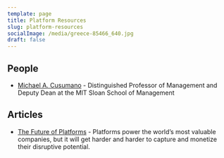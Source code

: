 ```yaml
---
template: page
title: Platform Resources
slug: platform-resources
socialImage: /media/greece-85466_640.jpg
draft: false
---
```


## People

* [Michael A. Cusumano](https://mitsloan.mit.edu/faculty/directory/michael-a-cusumano) - Distinguished Professor of Management and Deputy Dean at the MIT Sloan School of Management

## Articles

* [The Future of Platforms](https://sloanreview.mit.edu/article/the-future-of-platforms/) - Platforms power the world’s most valuable companies, but it will get harder and harder to capture and monetize their disruptive potential.